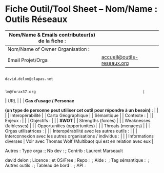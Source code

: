 Fiche Outil/Tool Sheet – Nom/Name : Outils Réseaux
==================================================

| Nom/Name & Emails contributeur(s) de la fiche :                               |                                                               |
|-------------------------------------------------------------------------------|---------------------------------------------------------------|
| Nom/Name of Owner Organisation :                                              |                                                               |
| Email Projet/Orga                                                             | accueil@outils-reseaux.org                                    
                                                                                                                                                
                                                                                 david.delon@clapas.net                                         
                                                                                                                                                
                                                                                 lm@furax37.org                                                 |
| URL                                                                           |                                                               |
| **Cas d’usage / Personae**                                                    
                                                                                
 **(un type de personne peut utiliser cet outil pour répondre à un besoin)** :  |
| | | Interopérabilité | | Carto Géographique | | Sémantique                    |
| Contexte :                                                                    |                                                               |
| Enjeux :                                                                      |                                                               |
| Objectifs :                                                                   |                                                               |
| **SWOT**                                                                      |
| Strengths (forces)                                                            |                                                               |
| Weaknesses (faiblesses)                                                       |                                                               |
| Opportunities (opportunités)                                                  |                                                               |
| Threats (menaces)                                                             |                                                               |
| Orgas utilisatrices :                                                         |                                                               |
| Interopérabilité avec les autres outils :                                     |                                                               |
| Interconnexion avec les autres organisations / individus :                    |                                                               |
| Informations diverses                                                         | Voir avec Thomas Wolf (Multibao) qui est en relation avec eux |

Autres : Type orga :; Nb dev : ; Contrib : Laurent Marseault

david delon ; Licence : et OS/Free ; Repo :  ; Aide :  ; Tag sémantique :  ; Autres outils : ; Tableau de bord :  ; API :
